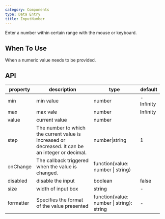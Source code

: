 ```yaml
---
category: Components
type: Data Entry
title: InputNumber
---
```


Enter a number within certain range with the mouse or keyboard.

## When To Use

When a numeric value needs to be provided.

## API

| property    | description           | type               | default       |
|-------------|----------------|--------------------|--------------|
| min     | min value   | number | -Infinity        |
| max     | max vale       | number      | Infinity           |
| value     | current value       | number      |            |
| step     | The number to which the current value is increased or decreased. It can be an integer or decimal.  | number\|string      |  1      |
| onChange     | The callback triggered when the value is changed.     | function(value: number \| string) |            |
| disabled     | disable the input       | boolean      |      false      |
| size    | width of input box  | string      | - |
| formatter | Specifies the format of the value presented | function(value: number \| string): string | - |

